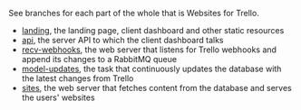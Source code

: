See branches for each part of the whole that is Websites for Trello.

  * [landing](../../tree/landing), the landing page, client dashboard and other static resources
  * [api](../../tree/api), the server API to which the client dashboard talks
  * [recv-webhooks](../../tree/recv-webhooks), the web server that listens for Trello webhooks and append its changes to a RabbitMQ queue
  * [model-updates](../../tree/model-updates), the task that continuously updates the database with the latest changes from Trello
  * [sites](../../tree/sites), the web server that fetches content from the database and serves the users' websites
